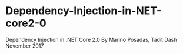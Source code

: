 # Dependency-Injection-in-NET-core2-0
 Dependency Injection in .NET Core 2.0 By Marino Posadas, Tadit Dash November 2017
